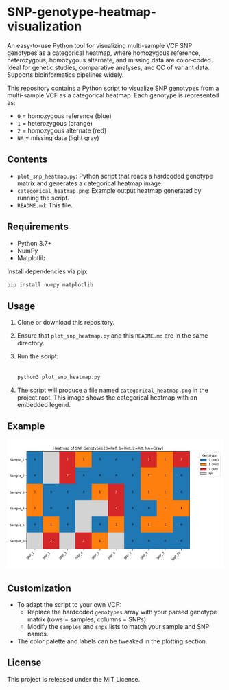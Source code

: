 # SNP-genotype-heatmap-visualization
An easy-to-use Python tool for visualizing multi-sample VCF SNP genotypes as a categorical heatmap, where homozygous reference, heterozygous, homozygous alternate, and missing data are color-coded. Ideal for genetic studies, comparative analyses, and QC of variant data. Supports bioinformatics pipelines widely.

This repository contains a Python script to visualize SNP genotypes from a multi-sample VCF as a categorical heatmap. Each genotype is represented as:
- `0` = homozygous reference (blue)
- `1` = heterozygous (orange)
- `2` = homozygous alternate (red)
- `NA` = missing data (light gray)

## Contents

- `plot_snp_heatmap.py`: Python script that reads a hardcoded genotype matrix and generates a categorical heatmap image.
- `categorical_heatmap.png`: Example output heatmap generated by running the script.
- `README.md`: This file.

## Requirements

- Python 3.7+
- NumPy
- Matplotlib

Install dependencies via pip:

```bash
pip install numpy matplotlib
```

## Usage

1. Clone or download this repository.
2. Ensure that `plot_snp_heatmap.py` and this `README.md` are in the same directory.
3. Run the script:

   ```bash

   python3 plot_snp_heatmap.py
   ```

4. The script will produce a file named `categorical_heatmap.png` in the project root. This image shows the categorical heatmap with an embedded legend.

## Example

![Example Heatmap](categorical_heatmap.png)

## Customization

- To adapt the script to your own VCF: 
  - Replace the hardcoded `genotypes` array with your parsed genotype matrix (rows = samples, columns = SNPs).
  - Modify the `samples` and `snps` lists to match your sample and SNP names.
- The color palette and labels can be tweaked in the plotting section.

## License

This project is released under the MIT License. 
